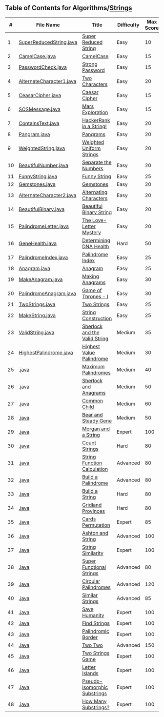 ## Table of Contents for Algorithms/[Strings](https://www.hackerrank.com/domains/algorithms?filters%5Bsubdomains%5D%5B%5D=strings)

| #  | File Name                                            | Title                           | Difficulty | Max Score |
| -- | ---------------------------------------------------- | ------------------------------- | ---------- | --------- |
| 1  | [SuperReducedString.java](SuperReducedString.java)                   | [Super Reduced String]          | Easy       | 10        |
| 2  | [CamelCase.java](CamelCase.java)                                     | [CamelCase]                     | Easy       | 15        |
| 3  | [PasswordCheck.java](PasswordCheck.java)                             | [Strong Password]               | Easy       | 15        |
| 4  | [AlternateCharacter1.java](AlternateCharacter1.java)                 | [Two Characters]                | Easy       | 20        |
| 5  | [CeasarCipher.java](CeasarCipher.java)                               | [Caesar Cipher]                 | Easy       | 15        |
| 6  | [SOSMessage.java](SOSMessage.java)                                   | [Mars Exploration]              | Easy       | 15        |
| 7  | [ContainsText.java](ContainsText.java)                               | [HackerRank in a String!]       | Easy       | 20        |
| 8  | [Pangram.java](Pangram.java)                                         | [Pangrams]                      | Easy       | 20        |
| 9  | [WeightedString.java](WeightedString.java)                           | [Weighted Uniform Strings]      | Easy       | 20        |
| 10 | [BeautifulNumber.java](BeautifulNumber.java)                         | [Separate the Numbers]          | Easy       | 20        |
| 11 | [FunnyString.java](FunnyString.java)                                 | [Funny String]                  | Easy       | 25        |
| 12 | [Gemstones.java](Gemstones.java)                                     | [Gemstones]                     | Easy       | 20        |
| 13 | [AlternateCharacter2.java](AlternateCharacter2.java)                 | [Alternating Characters]        | Easy       | 20        |
| 14 | [BeautifulBinary.java](BeautifulBinary.java)                         | [Beautiful Binary String]       | Easy       | 20        |
| 15 | [PalindromeLetter.java](PalindromeLetter.java)                       | [The Love-Letter Mystery]       | Easy       | 20        |
| 16 | [GeneHealth.java](GeneHealth.java)                                   | [Determining DNA Health]        | Hard       | 50        |
| 17 | [PalindromeIndex.java](PalindromeIndex.java)                         | [Palindrome Index]              | Easy       | 25        |
| 18 | [Anagram.java](Anagram.java)                                         | [Anagram]                       | Easy       | 25        |
| 19 | [MakeAnagram.java](MakeAnagram.java)                                 | [Making Anagrams]               | Easy       | 30        |
| 20 | [PalindromeAnagram.java](PalindromeAnagram.java)                     | [Game of Thrones - I]           | Easy       | 30        |
| 21 | [TwoStrings.java](TwoStrings.java)                                   | [Two Strings]                   | Easy       | 25        |
| 22 | [MakeString.java](MakeString.java)                                   | [String Construction]           | Easy       | 25        |
| 23 | [ValidString.java](ValidString.java)                                 | [Sherlock and the Valid String] | Medium     | 35        |
| 24 | [HighestPalindrome.java](HighestPalindrome.java)                     | [Highest Value Palindrome]      | Medium     | 30        |
| 25 | [.java](.java)                                       | [Maximum Palindromes]           | Medium     | 40        |
| 26 | [.java](.java)                                       | [Sherlock and Anagrams]         | Medium     | 50        |
| 27 | [.java](.java)                                       | [Common Child]                  | Medium     | 60        |
| 28 | [.java](.java)                                       | [Bear and Steady Gene]          | Medium     | 50        |
| 29 | [.java](.java)                                       | [Morgan and a String]           | Expert     | 100       |
| 30 | [.java](.java)                                       | [Count Strings]                 | Hard       | 80        |
| 31 | [.java](.java)                                       | [String Function Calculation]   | Advanced   | 80        |
| 32 | [.java](.java)                                       | [Build a Palindrome]            | Advanced   | 80        |
| 33 | [.java](.java)                                       | [Build a String]                | Hard       | 80        |
| 34 | [.java](.java)                                       | [Gridland Provinces]            | Hard       | 80        |
| 35 | [.java](.java)                                       | [Cards Permutation]             | Expert     | 85        |
| 36 | [.java](.java)                                       | [Ashton and String]             | Advanced   | 100       |
| 37 | [.java](.java)                                       | [String Similarity]             | Expert     | 100       |
| 38 | [.java](.java)                                       | [Super Functional Strings]      | Advanced   | 80        |
| 39 | [.java](.java)                                       | [Circular Palindromes]          | Advanced   | 120       |
| 40 | [.java](.java)                                       | [Similar Strings]               | Advanced   | 85        |
| 41 | [.java](.java)                                       | [Save Humanity]                 | Expert     | 100       |
| 42 | [.java](.java)                                       | [Find Strings]                  | Expert     | 100       |
| 43 | [.java](.java)                                       | [Palindromic Border]            | Expert     | 100       |
| 44 | [.java](.java)                                       | [Two Two]                       | Advanced   | 150       |
| 45 | [.java](.java)                                       | [Two Strings Game]              | Expert     | 100       |
| 46 | [.java](.java)                                       | [Letter Islands]                | Expert     | 100       |
| 47 | [.java](.java)                                       | [Pseudo-Isomorphic Substrings]  | Expert     | 100       |
| 48 | [.java](.java)                                       | [How Many Substrings?]          | Expert     | 100       |

[Super Reduced String]: https://www.hackerrank.com/challenges/reduced-string/problem
[CamelCase]: https://www.hackerrank.com/challenges/camelcase/problem
[Strong Password]: https://www.hackerrank.com/challenges/strong-password/problem
[Two Characters]: https://www.hackerrank.com/challenges/two-characters/problem
[Caesar Cipher]: https://www.hackerrank.com/challenges/caesar-cipher-1/problem
[Mars Exploration]: https://www.hackerrank.com/challenges/mars-exploration/problem
[HackerRank in a String!]: https://www.hackerrank.com/challenges/hackerrank-in-a-string/problem
[Pangrams]: https://www.hackerrank.com/challenges/pangrams/problem
[Weighted Uniform Strings]: https://www.hackerrank.com/challenges/weighted-uniform-string/problem
[Separate the Numbers]: https://www.hackerrank.com/challenges/separate-the-numbers/problem
[Funny String]: https://www.hackerrank.com/challenges/funny-string/problem
[Gemstones]: https://www.hackerrank.com/challenges/gem-stones/problem
[Alternating Characters]: https://www.hackerrank.com/challenges/alternating-characters/problem
[Beautiful Binary String]: https://www.hackerrank.com/challenges/beautiful-binary-string/problem
[The Love-Letter Mystery]: https://www.hackerrank.com/challenges/the-love-letter-mystery/problem
[Determining DNA Health]: https://www.hackerrank.com/challenges/determining-dna-health/problem
[Palindrome Index]: https://www.hackerrank.com/challenges/palindrome-index/problem
[Anagram]: https://www.hackerrank.com/challenges/anagram/problem
[Making Anagrams]: https://www.hackerrank.com/challenges/making-anagrams/problem
[Game of Thrones - I]: https://www.hackerrank.com/challenges/game-of-thrones/problem
[Two Strings]: https://www.hackerrank.com/challenges/two-strings/problem
[String Construction]: https://www.hackerrank.com/challenges/string-construction/problem
[Sherlock and the Valid String]: https://www.hackerrank.com/challenges/sherlock-and-valid-string/problem
[Highest Value Palindrome]: https://www.hackerrank.com/challenges/richie-rich/problem
[Maximum Palindromes]: https://www.hackerrank.com/challenges/maximum-palindromes/problem
[Sherlock and Anagrams]: https://www.hackerrank.com/challenges/sherlock-and-anagrams/problem
[Common Child]: https://www.hackerrank.com/challenges/common-child/problem
[Bear and Steady Gene]: https://www.hackerrank.com/challenges/bear-and-steady-gene/problem
[Morgan and a String]: https://www.hackerrank.com/challenges/morgan-and-a-string/problem
[Count Strings]: https://www.hackerrank.com/challenges/count-strings/problem
[String Function Calculation]: https://www.hackerrank.com/challenges/string-function-calculation/problem
[Build a Palindrome]: https://www.hackerrank.com/challenges/challenging-palindromes/problem
[Build a String]: https://www.hackerrank.com/challenges/build-a-string/problem
[Gridland Provinces]: https://www.hackerrank.com/challenges/gridland-provinces/problem
[Cards Permutation]: https://www.hackerrank.com/challenges/cards-permutation/problem
[Ashton and String]: https://www.hackerrank.com/challenges/ashton-and-string/problem
[String Similarity]: https://www.hackerrank.com/challenges/string-similarity/problem
[Super Functional Strings]: https://www.hackerrank.com/challenges/super-functional-strings/problem
[Circular Palindromes]: https://www.hackerrank.com/challenges/circular-palindromes/problem
[Similar Strings]: https://www.hackerrank.com/challenges/similar-strings/problem
[Save Humanity]: https://www.hackerrank.com/challenges/save-humanity/problem
[Find Strings]: https://www.hackerrank.com/challenges/find-strings/problem
[Palindromic Border]: https://www.hackerrank.com/challenges/palindromic-border/problem
[Two Two]: https://www.hackerrank.com/challenges/two-two/problem
[Two Strings Game]: https://www.hackerrank.com/challenges/two-strings-game/problem
[Letter Islands]: https://www.hackerrank.com/challenges/letter-islands/problem
[Pseudo-Isomorphic Substrings]: https://www.hackerrank.com/challenges/pseudo-isomorphic-substrings/problem
[How Many Substrings?]: https://www.hackerrank.com/challenges/how-many-substrings/problem
